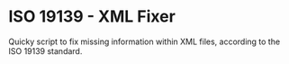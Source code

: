 ISO 19139 - XML Fixer
=====================

Quicky script to fix missing information within XML files, according to the ISO 19139 standard.
